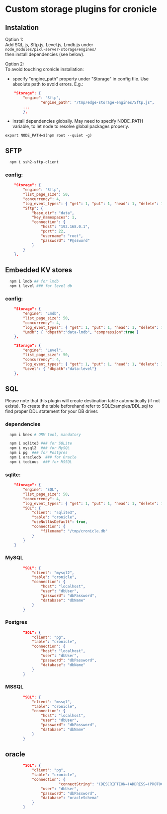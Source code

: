 



# Custom storage plugins for cronicle

## Instalation

Option 1: \
Add SQL.js, Sftp.js, Level.js, Lmdb.js under \
```node_modules/pixl-server-storage/engines/``` \
then install dependencies (see below).

Option 2: \
To avoid touching cronicle installation:
- specify "engine_path" property under "Storage" in config file. Use absolute path to avoid errors. E.g.:
```json
	"Storage": {
		"engine": "Sftp",
                "engine_path": "/tmp/edge-storage-engines/Sftp.js",
		...
		},
```
- install dependencies globally. May need to specify NODE_PATH variable, to let node to resolve global packages properly. 

```export NODE_PATH=$(npm root --quiet -g)```


## SFTP
```bash
  npm i ssh2-sftp-client
```

###  config:
```json
	"Storage": {
		"engine": "Sftp",
		"list_page_size": 50,
		"concurrency": 4,
		"log_event_types": { "get": 1, "put": 1, "head": 1,	"delete": 1, "expire_set": 1 },
		"Sftp": {
			"base_dir": "data",
			"key_namespaces": 1,
			"connection": {
				"host": "192.168.0.1",
				"port": 22,
				"username": "root",
				"password": "P@ssword"
			}
		}
	},
```


## Embedded KV stores
```bash
  npm i lmdb ## for lmdb
  npm i level ### for level db
```
###  config:
```json
	"Storage": {
		"engine": "Lmdb",
		"list_page_size": 50,
		"concurrency": 4,
		"log_event_types": { "get": 1, "put": 1, "head": 1,	"delete": 1, "expire_set": 1 },
        "Lmdb": { "dbpath":"data-lmdb", "compression":true }       
    },
```
```json
	"Storage": {
		"engine": "Level",
		"list_page_size": 50,
		"concurrency": 4,
		"log_event_types": { "get": 1, "put": 1, "head": 1,	"delete": 1, "expire_set": 1 },
        "Level": { "dbpath":"data-level"}       
    },
```

## SQL 
Please note that this plugin will create destination table automatically (if not exists). To create the table beforehand refer to SQLExamples/DDL.sql to find proper DDL statement for your DB driver.

### dependencies
```bash
  npm i knex # ORM tool, mandatory

  npm i sqlite3 ### for SQLite
  npm i mysql2  ### for MySQL
  npm i pg  ### for Postgres
  npm i oracledb  ### for Oracle
  npm i tedious  ### for MSSQL
```
###  sqlite:
```json
	"Storage": {
		"engine": "SQL",
		"list_page_size": 50,
		"concurrency": 4,
		"log_event_types": { "get": 1, "put": 1, "head": 1,	"delete": 1, "expire_set": 1 },
		"SQL": {
			"client": "sqlite3",
			"table": "cronicle",
			"useNullAsDefault": true,
			"connection": {
				"filename": "/tmp/cronicle.db"
			}
		}
	}
```
### MySQL 
```json
		"SQL": {
			"client": "mysql2",
			"table": "cronicle",
			"connection": {
				"host": "localhost",
				"user": "dbUser",
				"password": "dbPassword",
				"database": "dbName"
			}
		}
```
### Postgres
```json
		"SQL": {
			"client": "pg",
			"table": "cronicle",
			"connection": {
				"host": "localhost",
				"user": "dbUser",
				"password": "dbPassword",
				"database": "dbName"
			}
		}
```
### MSSQL
```json
		"SQL": {
			"client": "mssql",
			"table": "cronicle",
			"connection": {
				"host": "localhost",
				"user": "dbUser",
				"password": "dbPassword",
				"database": "dbName"
			}
		}
```
## oracle
```json
		"SQL": {
			"client": "pg",
			"table": "cronicle",
			"connection": {
                        "connectString": "(DESCRIPTION=(ADDRESS=(PROTOCOL=TCP)(HOST=localhost...)))",
				"user": "dbUser",
				"password": "dbPassword",
				"database": "oracleSchema"
			}
		}
```
